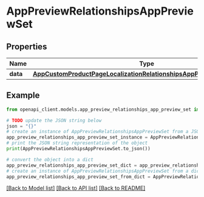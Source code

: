 # AppPreviewRelationshipsAppPreviewSet


## Properties

Name | Type | Description | Notes
------------ | ------------- | ------------- | -------------
**data** | [**AppCustomProductPageLocalizationRelationshipsAppPreviewSetsDataInner**](AppCustomProductPageLocalizationRelationshipsAppPreviewSetsDataInner.md) |  | [optional] 

## Example

```python
from openapi_client.models.app_preview_relationships_app_preview_set import AppPreviewRelationshipsAppPreviewSet

# TODO update the JSON string below
json = "{}"
# create an instance of AppPreviewRelationshipsAppPreviewSet from a JSON string
app_preview_relationships_app_preview_set_instance = AppPreviewRelationshipsAppPreviewSet.from_json(json)
# print the JSON string representation of the object
print(AppPreviewRelationshipsAppPreviewSet.to_json())

# convert the object into a dict
app_preview_relationships_app_preview_set_dict = app_preview_relationships_app_preview_set_instance.to_dict()
# create an instance of AppPreviewRelationshipsAppPreviewSet from a dict
app_preview_relationships_app_preview_set_from_dict = AppPreviewRelationshipsAppPreviewSet.from_dict(app_preview_relationships_app_preview_set_dict)
```
[[Back to Model list]](../README.md#documentation-for-models) [[Back to API list]](../README.md#documentation-for-api-endpoints) [[Back to README]](../README.md)



